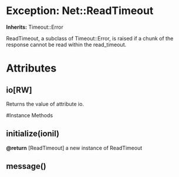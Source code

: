 # Exception: Net::ReadTimeout
**Inherits:** Timeout::Error
    

ReadTimeout, a subclass of Timeout::Error, is raised if a chunk of the
response cannot be read within the read_timeout.


# Attributes
## io[RW] [](#attribute-i-io)
Returns the value of attribute io.


#Instance Methods
## initialize(ionil) [](#method-i-initialize)

**@return** [ReadTimeout] a new instance of ReadTimeout

## message() [](#method-i-message)

